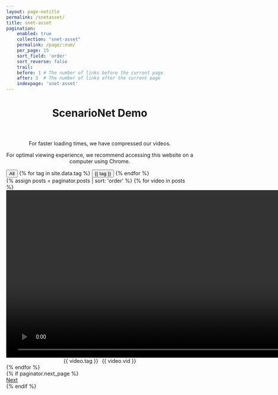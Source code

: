 ```yaml
---
layout: page-notitle
permalink: /snetasset/
title: snet-asset
pagination:
    enabled: true
    collection: "snet-asset"
    permalink: /page/:num/
    per_page: 15
    sort_field: 'order'
    sort_reverse: false
    trail:
    before: 1 # The number of links before the current page
    after: 3  # The number of links after the current page
    indexpage: 'snet-asset'
---
```

<header class="post-header center-text">
    <h1 class="post-title">ScenarioNet Demo</h1>
</header>
<div style="text-align: center;">
  <p>For faster loading times, we have compressed our videos.</p>
  <p>For optimal viewing experience, we recommend accessing this website on a computer using Chrome.</p>
</div>
<div id="tag-filter">
    <button class="filter-button" data-tag="all">All</button>
    {% for tag in site.data.tag %}
    <button class="filter-button" data-tag="{{ tag }}">{{ tag }}</button>
    {% endfor %}
</div>

<div class="infinite-scroll-gallery">
    <div class="image-gallery">
    <div class="sizer"></div>
    {% assign posts = paginator.posts | sort: 'order' %}
    {% for video in posts %}
    <div class="image" data-tag="{{ video.tag }}">
        <video width="1600" height="450" loop muted playsinline data-src="{{ video.src }}" type="video/mp4">
            Your browser does not support the video tag.
        </video>
        <div class="video-info" style="display: flex; justify-content: center; align-items: center; flex-direction: row; gap: 10px;">
            <div class="badge badge-tag">{{ video.tag }}</div>
            <div class="badge badge-id">{{ video.vid }}</div>
        </div>
    </div>
    {% endfor %}
    </div>
    {% if paginator.next_page %}
    <div class="pagination">
        <a href="{{ paginator.next_page_path }}" class="pagination__next">Next</a>
    </div>
    {% endif %}
</div>

<script>
function detectDeviceAndBrowser() {
    var userAgent = navigator.userAgent;

    var device = /Mobi|Android|iPhone|iPad|iPod/i.test(userAgent) ? 'Mobile' : 'Computer';
    
    var browser = 'Unknown';
    if (userAgent.indexOf('Chrome') > -1) {
        browser = 'Chrome';
    } else if (userAgent.indexOf('Safari') > -1) {
        browser = 'Safari';
    } // add more browsers if needed
    
    return { device: device, browser: browser };
}

function shuffleArray(array) {
  for (let i = array.length - 1; i > 0; i--) {
    let j = Math.floor(Math.random() * (i + 1));
    [array[i], array[j]] = [array[j], array[i]];
  }
  return array;
}

document.addEventListener('DOMContentLoaded', function() {
    const POSTS_PER_PAGE = 15;
    var { device } = detectDeviceAndBrowser();
    var elem = document.querySelector('.image-gallery');
    var placeholderSrc = '../assets/scenarionet/transparent_video.mp4';
    console.log(navigator.userAgent);
    console.log(device);
    let options = {
      root: null,
      rootMargin: '0px',
      threshold: 0
    };
    
    let observer = new IntersectionObserver(onChange, options);
    function onChange(changes, observer) {
        changes.forEach(change => {
        let video = change.target;
        if (change.isIntersecting) {
            if (device === "Mobile" && video.getAttribute('src') == placeholderSrc) {
                video.src = video.getAttribute('data-src');
                video.load();
            }
            else if (!video.getAttribute('src') || !video.src) {
              video.src = video.getAttribute('data-src');
              video.load();
            }
        } 
        else {
            if (device === "Mobile") {
                video.pause();
                video.src = placeholderSrc;
                video.load();
                console.log("Unloading the video");
            }
        }
        });
    }

    var msnry = new Masonry( elem, {
    itemSelector: '.image', 
    columnWidth: '.sizer', 
    percentPosition: true
    });

    var imageElements = Array.from(document.querySelectorAll('.image'));
    shuffleArray(imageElements);
    imageElements.forEach(function(imageElement) {
        elem.appendChild(imageElement);
    });

    document.querySelectorAll('.image-gallery video').forEach(function(video) {
        initializeVideo(video);
        observer.observe(video);
    });

    var infScroll = new InfiniteScroll( elem, {
        path: 'a.pagination__next',
        append: '.image',
        history: false,
        scrollThreshold: 0,
        status: '.page-load-status',
        debug: true,
        outlayer: msnry,
    });
    infScroll.on('append', function(response, path, items) {
        shuffleArray(Array.from(items));
        items.forEach(function(item) {
          var video = item.querySelector('video');
          if (video) {
            initializeVideo(video);
            observer.observe(video);
          }
        });
        imagesLoaded( items, function() {
            msnry.layout();
        });
        var filterButtonActive = document.querySelector('.filter-button.active');
        var activeTag = filterButtonActive ? filterButtonActive.dataset.tag : 'all';
        filterVideos(activeTag);
        checkVisibleImages();
        msnry.layout();
    });


    function initializeVideo(video) {
        var rect = video.getBoundingClientRect();
        var isInViewport = rect.top <= window.innerHeight && rect.bottom >= 0;
        if (device === "Mobile") {
             if (isInViewport) {
                video.src = video.getAttribute('data-src');
            } else {
                video.src = placeholderSrc;
            }
            video.load();
        }
        video.onloadeddata = function() {
            console.log('Video data loaded.');
            msnry.layout();
        };
        
        video.onerror = function() {
            console.error('Error loading video:', video.src);
            console.log('Error code:', video.error.code);
            video.parentElement.style.display = 'none';
        };

        if (device === 'Computer') {
            video.oncanplay = function() {
            video.play().catch(function(error) {
              console.error('Error attempting to play:', error);
            });
            };
        }
        else {
            video.addEventListener('click', function() {
            video.play().catch(function(error) {
                console.error('Error attempting to play:', error);
              });
            });
        }
    }

    window.addEventListener('resize', function() {
    msnry.layout();
    });

    var filterButtons = document.querySelectorAll('.filter-button');

    function filterVideos(tag) {
        console.log('Filtering videos for tag:', tag);
        var images = document.querySelectorAll('.image');
        images.forEach(function(image) {
            var video = image.querySelector('video');
            if (tag === 'all' || image.getAttribute('data-tag') === tag) {
                image.style.display = '';
                var rect = video.getBoundingClientRect();
                var isInViewport = rect.top <= window.innerHeight && rect.bottom >= 0;
                if (isInViewport) {
                    if (device === "Mobile" && video.getAttribute('src') == placeholderSrc) {
                        video.src = video.getAttribute('data-src');
                        video.load();
                    }
                    else if (!video.getAttribute('src') || !video.src) {
                        video.src = video.getAttribute('data-src');
                        video.load();
                    }
                }
            } else {
                image.style.display = 'none'
                if (video.getAttribute('src') && device === "Mobile") {
                    video.pause();
                    video.src = placeholderSrc;
                    video.load();
                }
            }
        });
        msnry.layout();
    }

    filterButtons.forEach(function(button) {
        button.addEventListener('click', function(event) {
        console.log('Tag filter changed:', event.target.dataset.tag);
        filterVideos(event.target.dataset.tag);
        infScroll.loadNextPage();
        msnry.layout();

        filterButtons.forEach(function(btn) {
            btn.classList.remove('active');
        });

        event.target.classList.add('active');
        });
    });

    function checkVisibleImages() {
        var images = document.querySelectorAll('.image:not([style*="display: none"])');
        if (images.length < POSTS_PER_PAGE) {
          infScroll.loadNextPage();
          msnry.layout();
        }
    }
});
</script>




